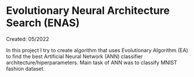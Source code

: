 # Evolutionary Neural Architecture Search (ENAS)

Created: 05/2022

In this project I try to create algorithm that uses Evolutionary Algorithm (EA) to find the best Artificial Neural Network (ANN) classifier architecture/hiperparameters. Main task of ANN was to classify MNIST fashion dataset.
